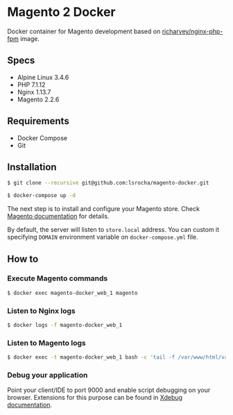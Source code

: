# Magento 2 Docker

Docker container for Magento development based on [richarvey/nginx-php-fpm](https://hub.docker.com/r/richarvey/nginx-php-fpm/) image.

## Specs
- Alpine Linux 3.4.6
- PHP 7.1.12
- Nginx 1.13.7
- Magento 2.2.6

## Requirements
- Docker Compose
- Git

## Installation

```sh
$ git clone --recursive git@github.com:lsrocha/magento-docker.git
```

```sh
$ docker-compose up -d
```

The next step is to install and configure your Magento store. Check [Magento documentation](https://devdocs.magento.com/guides/v2.2/install-gde/composer.html#install-magento) for details.

By default, the server will listen to `store.local` address. You can custom it specifying `DOMAIN` environment variable on `docker-compose.yml` file.

## How to

### Execute Magento commands

```sh
$ docker exec magento-docker_web_1 magento
```

### Listen to Nginx logs

```sh
$ docker logs -f magento-docker_web_1
```

### Listen to Magento logs

```sh
$ docker exec -t magento-docker_web_1 bash -c 'tail -f /var/www/html/var/log/*.log'
```

### Debug your application

Point your client/IDE to port 9000 and enable script debugging on your browser. Extensions for this purpose can be found in [Xdebug documentation](https://xdebug.org/docs/remote). 
